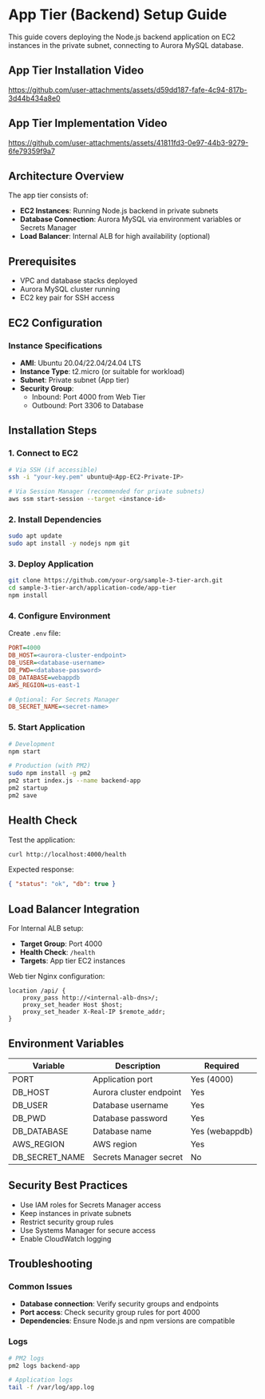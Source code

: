# App Tier (Backend) Setup Guide 

This guide covers deploying the Node.js backend application on EC2 instances in the private subnet, connecting to Aurora MySQL database.

## App Tier Installation Video

https://github.com/user-attachments/assets/d59dd187-fafe-4c94-817b-3d44b434a8e0

## App Tier Implementation Video

https://github.com/user-attachments/assets/41811fd3-0e97-44b3-9279-6fe79359f9a7

## Architecture Overview

The app tier consists of:
- **EC2 Instances**: Running Node.js backend in private subnets
- **Database Connection**: Aurora MySQL via environment variables or Secrets Manager
- **Load Balancer**: Internal ALB for high availability (optional)

## Prerequisites

- VPC and database stacks deployed
- Aurora MySQL cluster running
- EC2 key pair for SSH access

## EC2 Configuration

### Instance Specifications
- **AMI**: Ubuntu 20.04/22.04/24.04 LTS
- **Instance Type**: t2.micro (or suitable for workload)
- **Subnet**: Private subnet (App tier)
- **Security Group**: 
  - Inbound: Port 4000 from Web Tier
  - Outbound: Port 3306 to Database

## Installation Steps

### 1. Connect to EC2
```bash
# Via SSH (if accessible)
ssh -i "your-key.pem" ubuntu@<App-EC2-Private-IP>

# Via Session Manager (recommended for private subnets)
aws ssm start-session --target <instance-id>
```

### 2. Install Dependencies
```bash
sudo apt update
sudo apt install -y nodejs npm git
```

### 3. Deploy Application
```bash
git clone https://github.com/your-org/sample-3-tier-arch.git
cd sample-3-tier-arch/application-code/app-tier
npm install
```

### 4. Configure Environment
Create `.env` file:
```ini
PORT=4000
DB_HOST=<aurora-cluster-endpoint>
DB_USER=<database-username>
DB_PWD=<database-password>
DB_DATABASE=webappdb
AWS_REGION=us-east-1

# Optional: For Secrets Manager
DB_SECRET_NAME=<secret-name>
```

### 5. Start Application
```bash
# Development
npm start

# Production (with PM2)
sudo npm install -g pm2
pm2 start index.js --name backend-app
pm2 startup
pm2 save
```

## Health Check

Test the application:
```bash
curl http://localhost:4000/health
```

Expected response:
```json
{ "status": "ok", "db": true }
```

## Load Balancer Integration

For Internal ALB setup:
- **Target Group**: Port 4000
- **Health Check**: `/health`
- **Targets**: App tier EC2 instances

Web tier Nginx configuration:
```nginx
location /api/ {
    proxy_pass http://<internal-alb-dns>/;
    proxy_set_header Host $host;
    proxy_set_header X-Real-IP $remote_addr;
}
```

## Environment Variables

| Variable | Description | Required |
|----------|-------------|----------|
| PORT | Application port | Yes (4000) |
| DB_HOST | Aurora cluster endpoint | Yes |
| DB_USER | Database username | Yes |
| DB_PWD | Database password | Yes |
| DB_DATABASE | Database name | Yes (webappdb) |
| AWS_REGION | AWS region | Yes |
| DB_SECRET_NAME | Secrets Manager secret | No |

## Security Best Practices

- Use IAM roles for Secrets Manager access
- Keep instances in private subnets
- Restrict security group rules
- Use Systems Manager for secure access
- Enable CloudWatch logging

## Troubleshooting

### Common Issues
- **Database connection**: Verify security groups and endpoints
- **Port access**: Check security group rules for port 4000
- **Dependencies**: Ensure Node.js and npm versions are compatible

### Logs
```bash
# PM2 logs
pm2 logs backend-app

# Application logs
tail -f /var/log/app.log
```
